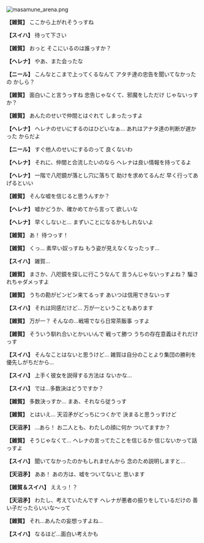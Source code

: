 
![masamune_arena.png](../images/backgrounds/masamune_arena.png)

**【雑賀】**
ここから上がれそうっすね

**【スイハ】**
待って下さい

**【雑賀】**
おっと
そこにいるのは誰っすか？

**【ヘレナ】**
やあ、また会ったな

**【ニール】**
こんなとこまで上ってくるなんて
アタチ達の忠告を聞いてなかったの
かしら？

**【雑賀】**
面白いこと言うっすね
忠告じゃなくて、邪魔をしただけ
じゃないっすか？

**【雑賀】**
あんたのせいで仲間とはぐれて
しまったっすよ

**【ヘレナ】**
ヘレナのせいにするのはひどいなぁ…
あれはアナタ達の判断が遅かった
からだよ

**【ニール】**
すぐ他人のせいにするのって
良くないわ

**【ヘレナ】**
それに、仲間と合流したいのなら
ヘレナは良い情報を持ってるよ

**【ヘレナ】**
一階で八咫鏡が落とし穴に落ちて
助けを求めてるんだ
早く行ってあげるといい

**【雑賀】**
そんな嘘を信じると思うんすか？

**【ヘレナ】**
嘘かどうか、確かめてから言って
欲しいな

**【ヘレナ】**
早くしないと…
まずいことになるかもしれないよ

**【雑賀】**
あ！
待つっす！

**【雑賀】**
くっ…
素早い奴っすね
もう姿が見えなくなったっす…

**【スイハ】**
雑賀…

**【雑賀】**
まさか、八咫鏡を探しに行こうなんて
言うんじゃないっすよね？
騙されちゃダメっすよ

**【雑賀】**
うちの勘がビンビン来てるっす
あいつは信用できないっす

**【スイハ】**
それは同感だけど…
万が一ということもあります

**【雑賀】**
万が一？
そんなの…戦場でなら日常茶飯事
っすよ

**【雑賀】**
そういう馴れ合いとかいいんで
戦って勝つ
うちの存在意義はそれだけっす

**【スイハ】**
そんなことはないと思うけど…
雑賀は自分のことより集団の勝利を
優先しがちだから…

**【スイハ】**
上手く彼女を説得する方法は
ないかな…

**【スイハ】**
では…多数決はどうですか？

**【雑賀】**
多数決っすか…
まあ、それなら従うっす

**【雑賀】**
とはいえ…
天沼矛がどっちにつくかで
決まると思うっすけど

**【天沼矛】**
…あら！
お二人とも、わたしの顔に何か
ついてますか？

**【雑賀】**
そうじゃなくて…
ヘレナの言ってたことを信じるか
信じないかって話っすよ

**【スイハ】**
聞いてなかったのかもしれませんから
念のため説明しますと…

**【天沼矛】**
ああ！
あの方は、嘘をついてないと
思います

**【雑賀＆スイハ】**
ええっ！？

**【天沼矛】**
わたし、考えていたんです
ヘレナが悪者の振りをしているだけの
善い子だったらいいな～って

**【雑賀】**
それ…あんたの妄想っすよね…

**【スイハ】**
なるほど…面白い考えかも